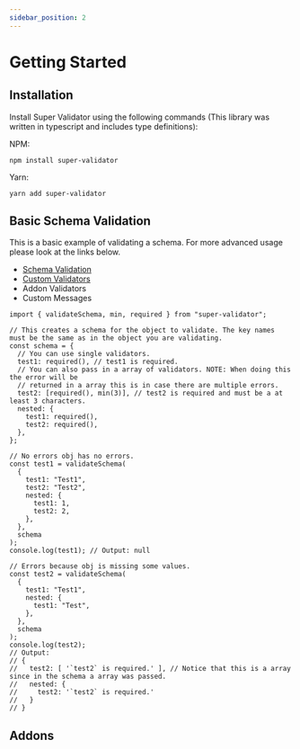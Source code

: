 ```yaml
---
sidebar_position: 2
---
```


# Getting Started

## Installation

Install Super Validator using the following commands (This library was written in typescript and includes type definitions):

NPM:

```
npm install super-validator
```

Yarn:

```
yarn add super-validator
```

## Basic Schema Validation

This is a basic example of validating a schema. For more advanced usage please look at the links below.

-   [Schema Validation](schema-validation.md)
-   [Custom Validators](custom-validators.md)
-   Addon Validators
-   Custom Messages

```
import { validateSchema, min, required } from "super-validator";

// This creates a schema for the object to validate. The key names must be the same as in the object you are validating.
const schema = {
  // You can use single validators.
  test1: required(), // test1 is required.
  // You can also pass in a array of validators. NOTE: When doing this the error will be
  // returned in a array this is in case there are multiple errors.
  test2: [required(), min(3)], // test2 is required and must be a at least 3 characters.
  nested: {
    test1: required(),
    test2: required(),
  },
};

// No errors obj has no errors.
const test1 = validateSchema(
  {
    test1: "Test1",
    test2: "Test2",
    nested: {
      test1: 1,
      test2: 2,
    },
  },
  schema
);
console.log(test1); // Output: null

// Errors because obj is missing some values.
const test2 = validateSchema(
  {
    test1: "Test1",
    nested: {
      test1: "Test",
    },
  },
  schema
);
console.log(test2);
// Output:
// {
//   test2: [ '`test2` is required.' ], // Notice that this is a array since in the schema a array was passed.
//   nested: {
//     test2: '`test2` is required.'
//   }
// }
```

## Addons
